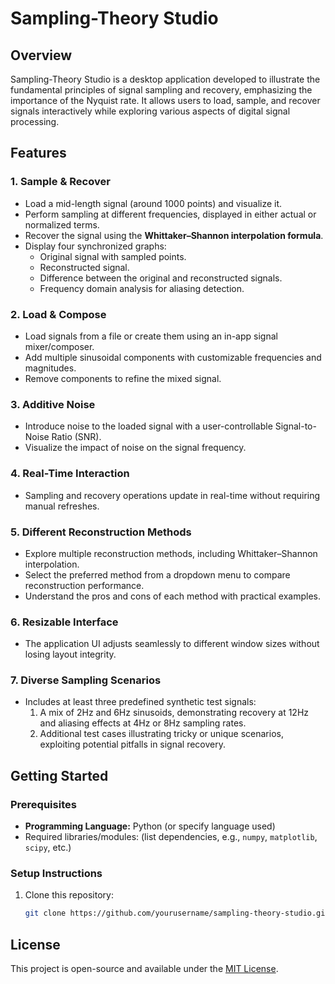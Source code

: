 # Sampling-Theory Studio

## Overview

Sampling-Theory Studio is a desktop application developed to illustrate the fundamental principles of signal sampling and recovery, emphasizing the importance of the Nyquist rate. It allows users to load, sample, and recover signals interactively while exploring various aspects of digital signal processing.

## Features

### 1. **Sample & Recover**
- Load a mid-length signal (around 1000 points) and visualize it.
- Perform sampling at different frequencies, displayed in either actual or normalized terms.
- Recover the signal using the **Whittaker–Shannon interpolation formula**.
- Display four synchronized graphs:
  - Original signal with sampled points.
  - Reconstructed signal.
  - Difference between the original and reconstructed signals.
  - Frequency domain analysis for aliasing detection.

### 2. **Load & Compose**
- Load signals from a file or create them using an in-app signal mixer/composer.
- Add multiple sinusoidal components with customizable frequencies and magnitudes.
- Remove components to refine the mixed signal.

### 3. **Additive Noise**
- Introduce noise to the loaded signal with a user-controllable Signal-to-Noise Ratio (SNR).
- Visualize the impact of noise on the signal frequency.

### 4. **Real-Time Interaction**
- Sampling and recovery operations update in real-time without requiring manual refreshes.

### 5. **Different Reconstruction Methods**
- Explore multiple reconstruction methods, including Whittaker–Shannon interpolation.
- Select the preferred method from a dropdown menu to compare reconstruction performance.
- Understand the pros and cons of each method with practical examples.

### 6. **Resizable Interface**
- The application UI adjusts seamlessly to different window sizes without losing layout integrity.

### 7. **Diverse Sampling Scenarios**
- Includes at least three predefined synthetic test signals:
  1. A mix of 2Hz and 6Hz sinusoids, demonstrating recovery at 12Hz and aliasing effects at 4Hz or 8Hz sampling rates.
  2. Additional test cases illustrating tricky or unique scenarios, exploiting potential pitfalls in signal recovery.

## Getting Started

### Prerequisites
- **Programming Language:** Python (or specify language used)
- Required libraries/modules: (list dependencies, e.g., `numpy`, `matplotlib`, `scipy`, etc.)

### Setup Instructions
1. Clone this repository:
   ```bash
   git clone https://github.com/yourusername/sampling-theory-studio.git

## License

This project is open-source and available under the [MIT License](LICENSE).
